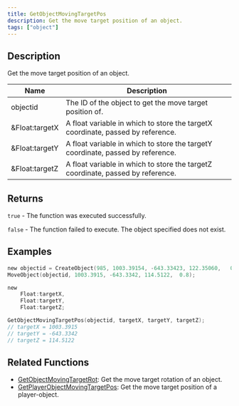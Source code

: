 ```yaml
---
title: GetObjectMovingTargetPos
description: Get the move target position of an object.
tags: ["object"]
---
```


<VersionWarn version='omp v1.1.0.2612' />

## Description

Get the move target position of an object.

| Name           | Description                                                                     |
|----------------|---------------------------------------------------------------------------------|
| objectid       | The ID of the object to get the move target position of.                        |
| &Float:targetX | A float variable in which to store the targetX coordinate, passed by reference. |
| &Float:targetY | A float variable in which to store the targetY coordinate, passed by reference. |
| &Float:targetZ | A float variable in which to store the targetZ coordinate, passed by reference. |

## Returns

`true` - The function was executed successfully.

`false` - The function failed to execute. The object specified does not exist.

## Examples

```c
new objectid = CreateObject(985, 1003.39154, -643.33423, 122.35060,   0.00000, 1.00000, 24.00000);
MoveObject(objectid, 1003.3915, -643.3342, 114.5122,  0.8);

new 
    Float:targetX,
    Float:targetY,
    Float:targetZ;

GetObjectMovingTargetPos(objectid, targetX, targetY, targetZ);
// targetX = 1003.3915
// targetY = -643.3342
// targetZ = 114.5122
```

## Related Functions

- [GetObjectMovingTargetRot](GetObjectMovingTargetRot): Get the move target rotation of an object.
- [GetPlayerObjectMovingTargetPos](GetPlayerObjectMovingTargetPos): Get the move target position of a player-object.
